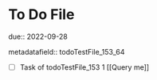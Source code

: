 # To Do File

due:: 2022-09-28

metadatafield:: todoTestFile_153_64

- [ ] Task of todoTestFile_153 1 [[Query me]]
